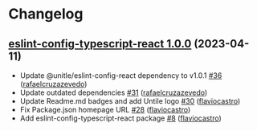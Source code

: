 # Changelog

## [eslint-config-typescript-react 1.0.0](https://github.com/untile/js-configs/releases/tag/eslint-config-typescript-react/1.0.0) (2023-04-11)
- Update @unitle/eslint-config-react dependency to v1.0.1 [\#36](https://github.com/untile/js-configs/pull/36) ([rafaelcruzazevedo](https://github.com/rafaelcruzazevedo))
- Update outdated dependencies [\#31](https://github.com/untile/js-configs/pull/31) ([rafaelcruzazevedo](https://github.com/rafaelcruzazevedo))
- Update Readme.md badges and add Untile logo [\#30](https://github.com/untile/js-configs/pull/30) ([flaviocastro](https://github.com/flaviocastro))
- Fix Package.json homepage URL [\#28](https://github.com/untile/js-configs/pull/28) ([flaviocastro](https://github.com/flaviocastro))
- Add eslint-config-typescript-react package [\#8](https://github.com/untile/js-configs/pull/8) ([flaviocastro](https://github.com/flaviocastro))
